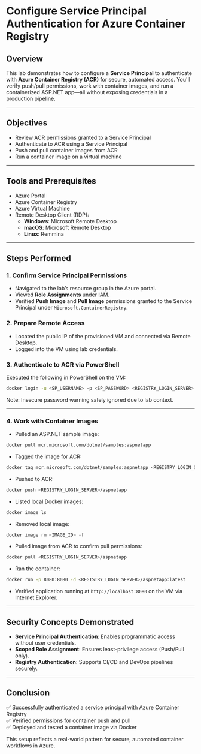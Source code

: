 
# Configure Service Principal Authentication for Azure Container Registry

## Overview

This lab demonstrates how to configure a **Service Principal** to authenticate with **Azure Container Registry (ACR)** for secure, automated access. You'll verify push/pull permissions, work with container images, and run a containerized ASP.NET app—all without exposing credentials in a production pipeline.

---

## Objectives

- Review ACR permissions granted to a Service Principal
- Authenticate to ACR using a Service Principal
- Push and pull container images from ACR
- Run a container image on a virtual machine

---

## Tools and Prerequisites

- Azure Portal
- Azure Container Registry
- Azure Virtual Machine
- Remote Desktop Client (RDP):
  - **Windows**: Microsoft Remote Desktop
  - **macOS**: Microsoft Remote Desktop
  - **Linux**: Remmina

---

## Steps Performed

### 1. Confirm Service Principal Permissions

- Navigated to the lab’s resource group in the Azure portal.
- Viewed **Role Assignments** under IAM.
- Verified **Push Image** and **Pull Image** permissions granted to the Service Principal under `Microsoft.ContainerRegistry`.

### 2. Prepare Remote Access

- Located the public IP of the provisioned VM and connected via Remote Desktop.
- Logged into the VM using lab credentials.

### 3. Authenticate to ACR via PowerShell

Executed the following in PowerShell on the VM:

```bash
docker login -u <SP_USERNAME> -p <SP_PASSWORD> <REGISTRY_LOGIN_SERVER>
```

Note: Insecure password warning safely ignored due to lab context.

---

### 4. Work with Container Images

- Pulled an ASP.NET sample image:

```bash
docker pull mcr.microsoft.com/dotnet/samples:aspnetapp
```

- Tagged the image for ACR:

```bash
docker tag mcr.microsoft.com/dotnet/samples:aspnetapp <REGISTRY_LOGIN_SERVER>/aspnetapp
```

- Pushed to ACR:

```bash
docker push <REGISTRY_LOGIN_SERVER>/aspnetapp
```

- Listed local Docker images:

```bash
docker image ls
```

- Removed local image:

```bash
docker image rm <IMAGE_ID> -f
```

- Pulled image from ACR to confirm pull permissions:

```bash
docker pull <REGISTRY_LOGIN_SERVER>/aspnetapp
```

- Ran the container:

```bash
docker run -p 8080:8080 -d <REGISTRY_LOGIN_SERVER>/aspnetapp:latest
```

- Verified application running at `http://localhost:8080` on the VM via Internet Explorer.

---

## Security Concepts Demonstrated

- **Service Principal Authentication**: Enables programmatic access without user credentials.
- **Scoped Role Assignment**: Ensures least-privilege access (Push/Pull only).
- **Registry Authentication**: Supports CI/CD and DevOps pipelines securely.

---

## Conclusion

✅ Successfully authenticated a service principal with Azure Container Registry  
✅ Verified permissions for container push and pull  
✅ Deployed and tested a container image via Docker

This setup reflects a real-world pattern for secure, automated container workflows in Azure.
